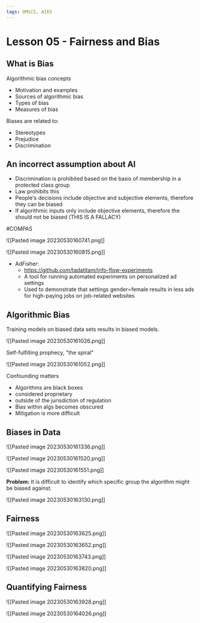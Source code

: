 ```yaml
---
tags: OMSCS, AIES
---
```

# Lesson 05 - Fairness and Bias

## What is Bias

Algorithmic bias concepts
- Motivation and examples
- Sources of algorithmic bias
- Types of bias
- Measures of bias

Biases are related to:
- Stereotypes
- Prejudice
- Discrimination

## An incorrect assumption about AI
- Discrimination is prohibited based on the basis of membership in a protected class group
- Law prohibits this
- People's decisions include objective and subjective elements, therefore they can be biased
- If algorithmic inputs only include objective elements, therefore the should not be biased (THIS IS A FALLACY)

#COMPAS

![[Pasted image 20230530160741.png]]

![[Pasted image 20230530160815.png]]

- AdFisher:
	- https://github.com/tadatitam/info-flow-experiments
	- A tool for running automated experiments on personalized ad settings
	- Used to demonstrate that settings gender=female results in less ads for high-paying jobs on job-related websites

## Algorithmic Bias
Training models on biased data sets results in biased models.

![[Pasted image 20230530161026.png]]

Self-fulfilling prophecy, "the spiral"

![[Pasted image 20230530161052.png]]

Confounding matters
- Algorithms are black boxes
- considered proprietary
- outside of the jurisdiction of regulation
- Bias within algs becomes obscured
- Mitigation is more difficult

## Biases in Data
![[Pasted image 20230530161336.png]]

![[Pasted image 20230530161520.png]]

![[Pasted image 20230530161551.png]]

**Problem:** It is difficult to identify which specific group the algorithm might be biased against.

![[Pasted image 20230530163130.png]]

## Fairness
![[Pasted image 20230530163625.png]]

![[Pasted image 20230530163652.png]]

![[Pasted image 20230530163743.png]]

![[Pasted image 20230530163820.png]]

## Quantifying Fairness
![[Pasted image 20230530163928.png]]

![[Pasted image 20230530164026.png]]

